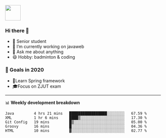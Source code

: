 <img src="https://github.com/egoist/egoist/raw/master/balloon.gif" width="50">

### Hi there 🐏

- 🌱 Senior student
- 🔭 I’m currently working on javaweb
- 💬 Ask me about anything
- 😄 Hobby: badminton & coding

### 🚀 Goals in 2020
+ 🍃Learn Spring framework
+ 🎓Focus on ZJUT exam
-------

📊 **Weekly development breakdown**
<!--START_SECTION:waka-->
```text
Java         4 hrs 21 mins   █████████████████░░░░░░░░   67.59 % 
XML          1 hr 6 mins     ████▒░░░░░░░░░░░░░░░░░░░░   17.30 % 
Git Config   19 mins         █▒░░░░░░░░░░░░░░░░░░░░░░░   05.00 % 
Groovy       16 mins         █░░░░░░░░░░░░░░░░░░░░░░░░   04.36 % 
HTML         10 mins         ▓░░░░░░░░░░░░░░░░░░░░░░░░   02.77 % 
```
<!--END_SECTION:waka-->
